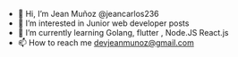 - 👋 Hi, I’m Jean Muñoz @jeancarlos236
- 👀 I’m interested in Junior web developer posts
- 🌱 I’m currently learning Golang, flutter , Node.JS React.js
- 📫 How to reach me devjeanmunoz@gmail.com

<!---
Jeancarlos236/Jeancarlos236 is a ✨ special ✨ repository because its `README.md` (this file) appears on your GitHub profile.
You can click the Preview link to take a look at your changes.
--->
